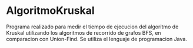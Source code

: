 # AlgoritmoKruskal
Programa realizado para medir el tiempo de ejecucion del algoritmo de Kruskal utilizando los algoritmos de recorrido de grafos BFS, en comparacion con Union-Find. Se utiliza el lenguaje de programacion Java.
